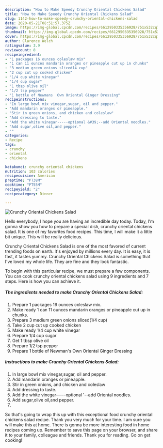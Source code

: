 ```yaml
---
description: "How to Make Speedy Crunchy Oriental Chickens Salad"
title: "How to Make Speedy Crunchy Oriental Chickens Salad"
slug: 1142-how-to-make-speedy-crunchy-oriental-chickens-salad
date: 2020-05-21T08:51:57.375Z
image: https://img-global.cpcdn.com/recipes/6612950335356928/751x532cq70/crunchy-oriental-chickens-salad-recipe-main-photo.jpg
thumbnail: https://img-global.cpcdn.com/recipes/6612950335356928/751x532cq70/crunchy-oriental-chickens-salad-recipe-main-photo.jpg
cover: https://img-global.cpcdn.com/recipes/6612950335356928/751x532cq70/crunchy-oriental-chickens-salad-recipe-main-photo.jpg
author: Clarence Welch
ratingvalue: 3.9
reviewcount: 8
recipeingredient:
- "1 packages 16 ounces coleslaw mix"
- "1 can 11 ounces mandarin oranges or pineapple cut up in chunks"
- "3 medium green onions sliced14 cup"
- "2 cup cut up cooked chicken"
- "1/4 cup white vinegar"
- "1/4 cup sugar"
- "1 tbsp olive oil"
- "1/2 tsp pepper"
- "1 bottle of Newmans  Own Oriental Ginger Dressing"
recipeinstructions:
- "In large bowl mix vinegar,sugar, oil and pepper."
- "Add mandarin oranges or pineapple."
- "Stir in green onions, and chicken and coleslaw"
- "Add dressing to taste."
- "Add the white vinegar-----optional &#39;--add Oriental noodles."
- "Add sugar,olive oil,and pepper."
- ""
categories:
- Recipe
tags:
- crunchy
- oriental
- chickens

katakunci: crunchy oriental chickens 
nutrition: 103 calories
recipecuisine: American
preptime: "PT38M"
cooktime: "PT55M"
recipeyield: "2"
recipecategory: Dinner

---
```



![Crunchy Oriental Chickens Salad](https://img-global.cpcdn.com/recipes/6612950335356928/751x532cq70/crunchy-oriental-chickens-salad-recipe-main-photo.jpg)

Hello everybody, I hope you are having an incredible day today. Today, I'm gonna show you how to prepare a special dish, crunchy oriental chickens salad. It is one of my favorites food recipes. This time, I will make it a little bit unique. This will be really delicious.

Crunchy Oriental Chickens Salad is one of the most favored of current trending foods on earth. It's enjoyed by millions every day. It is easy, it is fast, it tastes yummy. Crunchy Oriental Chickens Salad is something that I've loved my whole life. They are fine and they look fantastic.




To begin with this particular recipe, we must prepare a few components. You can cook crunchy oriental chickens salad using 9 ingredients and 7 steps. Here is how you can achieve it.

<!--inarticleads1-->

##### The ingredients needed to make Crunchy Oriental Chickens Salad:

1. Prepare 1 packages 16 ounces coleslaw mix.
1. Make ready 1 can 11 ounces mandarin oranges or pineapple cut up in chunks.
1. Prepare 3 medium green onions sliced(1/4 cup)
1. Take 2 cup cut up cooked chicken
1. Make ready 1/4 cup white vinegar
1. Prepare 1/4 cup sugar
1. Get 1 tbsp olive oil
1. Prepare 1/2 tsp pepper
1. Prepare 1 bottle of Newman&#39;s  Own Oriental Ginger Dressing




<!--inarticleads2-->

##### Instructions to make Crunchy Oriental Chickens Salad:

1. In large bowl mix vinegar,sugar, oil and pepper.
1. Add mandarin oranges or pineapple.
1. Stir in green onions, and chicken and coleslaw
1. Add dressing to taste.
1. Add the white vinegar-----optional &#39;--add Oriental noodles.
1. Add sugar,olive oil,and pepper.
1. 




So that's going to wrap this up with this exceptional food crunchy oriental chickens salad recipe. Thank you very much for your time. I am sure you will make this at home. There is gonna be more interesting food in home recipes coming up. Remember to save this page on your browser, and share it to your family, colleague and friends. Thank you for reading. Go on get cooking!

